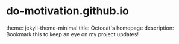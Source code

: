 # do-motivation.github.io

theme: jekyll-theme-minimal
title: Octocat's homepage
description: Bookmark this to keep an eye on my project updates!

